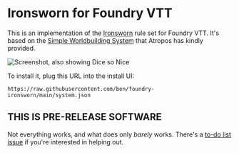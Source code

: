 # Ironsworn for Foundry VTT

This is an implementation of the [Ironsworn](https://www.ironswornrpg.com/) rule set for Foundry VTT.
It's based on the [Simple Worldbuilding System](https://gitlab.com/foundrynet/worldbuilding) that Atropos has kindly provided.

![Screenshot, also showing Dice so Nice](https://user-images.githubusercontent.com/39902/104860543-06ce4780-58e1-11eb-8c8e-7543222f1875.png)

To install it, plug this URL into the install UI:

```
https://raw.githubusercontent.com/ben/foundry-ironsworn/main/system.json
```

## THIS IS PRE-RELEASE SOFTWARE

Not everything works, and what does only _barely_ works.
There's a [to-do list issue](https://github.com/ben/foundry-ironsworn/issues/2) if you're interested in helping out.
